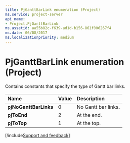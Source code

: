 ```yaml
---
title: PjGanttBarLink enumeration (Project)
ms.service: project-server
api_name:
- Project.PjGanttBarLink
ms.assetid: aa55b82c-f639-ad1d-b156-861f006267f4
ms.date: 06/08/2017
ms.localizationpriority: medium
---
```



# PjGanttBarLink enumeration (Project)

Contains constants that specify the type of Gantt bar links.



|Name|Value|Description|
|:-----|:-----|:-----|
|**pjNoGanttBarLinks**|0|No Gantt bar links.|
|**pjToEnd**|2|At the end.|
|**pjToTop**|1|At the top.|

[!include[Support and feedback](~/includes/feedback-boilerplate.md)]